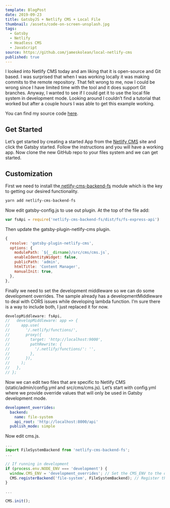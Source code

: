 ```yaml
---
template: BlogPost
date: 2019-09-23
title: GatsbyJS + Netlify CMS + Local File
thumbnail: /assets/code-on-screen-unsplash.jpg
tags:
  - Gatsby
  - Netlify
  - Headless CMS
  - JavaScript
source: https://github.com/jameskolean/local-netlify-cms
published: true
---
```


I looked into Netlify CMS today and am liking that it is open-source and Git based. I was surprised that when I was working locally it was making commits to the remote repository. That felt wrong to me, now I could be wrong since I have limited time with the tool and it does support Git branches. Anyway, I wanted to see if I could get it to use the local file system in development mode. Looking around I couldn’t find a tutorial that worked but after a couple hours I was able to get this example working.

You can find my source code [here](https://github.com/jameskolean/local-netlify-cms).

## Get Started

Let’s get started by creating a started App from the [Netlify CMS](https://www.netlifycms.org/docs/start-with-a-template/) site and click the Gatsby started. Follow the instructions and you will have a working app. Now clone the new GitHub repo to your files system and we can get started.

## Customization

First we need to install the[ netlify-cms-backend-fs](https://www.npmjs.com/package/netlify-cms-backend-fs) module which is the key to getting our desired functionality.

```bash
yarn add netlify-cms-backend-fs
```

Now edit gatsby-config.js to use out plugin. At the top of the file add:

```javascript
var fsApi = require('netlify-cms-backend-fs/dist/fs/fs-express-api')
```

Then update the gatsby-plugin-netlify-cms plugin.

```javascript
{
  resolve: 'gatsby-plugin-netlify-cms',
  options: {
    modulePath: `${__dirname}/src/cms/cms.js`,
    enableIdentityWidget: false,
    publicPath: 'admin',
    htmlTitle: 'Content Manager',
    manualInit: true,
  },
},
```

Finally we need to set the development middleware so we can do some development overrides. The sample already has a developmentMiddleware to deal with CORS issues while developing lambda function. I’m sure there is a way to include both, I just replaced it for now.

```javascript
developMiddleware: fsApi,
//   developMiddleware: app => {
//     app.use(
//       '/.netlify/functions/',
//       proxy({
//         target: 'http://localhost:9000',
//         pathRewrite: {
//           '/.netlify/functions/': '',
//         },
//       }),
//     );
//   },
// };
```

Now we can edit two files that are specific to Netlify CMS (static/admin/config.yml and src/cms/cms.js). Let’s start with config.yml where we provide override values that will only be used in Gatsby development mode.

```yaml
development_overrides:
  backend:
    name: file-system
    api_root: 'http://localhost:8000/api'
  publish_mode: simple
```

Now edit cms.js.

```javascript
...
import FileSystemBackend from 'netlify-cms-backend-fs';
...

// If running in development
if (process.env.NODE_ENV === 'development') {
  window.CMS_ENV = 'development_overrides'; // Set the CMS_ENV to the development_ overrides.
  CMS.registerBackend('file-system', FileSystemBackend); // Register the FileSystemBackend.
}

...

CMS.init();
```
